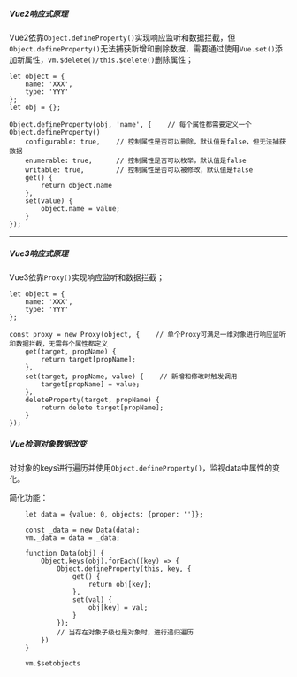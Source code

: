 ##### Vue2响应式原理
Vue2依靠`Object.defineProperty()`实现响应监听和数据拦截，但`Object.defineProperty()`无法捕获新增和删除数据，需要通过使用`Vue.set()`添加新属性，`vm.$delete()/this.$delete()`删除属性；
```
let object = {
	name: 'XXX',
	type: 'YYY'
};
let obj = {};

Object.defineProperty(obj, 'name', {    // 每个属性都需要定义一个Object.defineProperty()
	configurable: true,    // 控制属性是否可以删除，默认值是false，但无法捕获数据
	enumerable: true,      // 控制属性是否可以枚举，默认值是false
	writable: true,        // 控制属性是否可以被修改，默认值是false
	get() {
		return object.name
	},
	set(value) {
		object.name = value;
	}
});
```

---

##### Vue3响应式原理
Vue3依靠`Proxy()`实现响应监听和数据拦截；
```
let object = {
	name: 'XXX',
	type: 'YYY'
};

const proxy = new Proxy(object, {    // 单个Proxy可满足一维对象进行响应监听和数据拦截，无需每个属性都定义
	get(target, propName) {
		return target[propName];
	},
	set(target, propName, value) {    // 新增和修改时触发调用
		target[propName] = value;
	},
	deleteProperty(target, propName) {
		return delete target[propName];
	}
});
```

##### Vue检测对象数据改变
对对象的keys进行遍历并使用`Object.defineProperty()`，监视data中属性的变化。

简化功能：
```
	let data = {value: 0, objects: {proper: ''}};

	const _data = new Data(data);
	vm._data = data = _data;

	function Data(obj) {
		Object.keys(obj).forEach((key) => {
			Object.defineProperty(this, key, {
				get() {
					return obj[key];
				},
				set(val) {
					obj[key] = val;
				}
			});
			// 当存在对象子级也是对象时，进行递归遍历
		})
	}
	
	vm.$setobjects
```